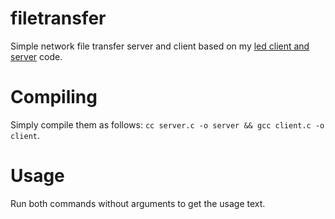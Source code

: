 # filetransfer
Simple network file transfer server and client based on my [led client and server](https://github.com/duckyondiscord/led-server) code.

# Compiling
Simply compile them as follows: `cc server.c -o server && gcc client.c -o client`.

# Usage

Run both commands without arguments to get the usage text.
